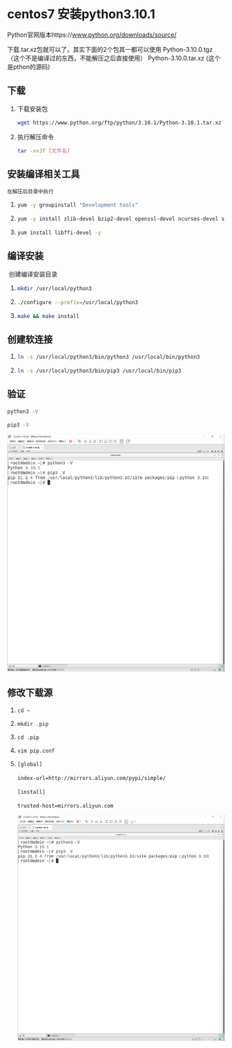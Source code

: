 # centos7 安装python3.10.1

Python官网版本https://www.python.org/downloads/source/

下载.tar.xz包就可以了。其实下面的2个包其一都可以使用
Python-3.10.0.tgz （这个不是编译过的东西，不能解压之后直接使用）
Python-3.10.0.tar.xz (这个是pthon的源码)

## 下载

1. 下载安装包

   ```bash
   wget https://www.python.org/ftp/python/3.10.1/Python-3.10.1.tar.xz
   ```

2. 执行解压命令

   ```bash
   tar -xvJf [文件名]
   ```

## 安装编译相关工具

`在解压后目录中执行`

1. ```bash
   yum -y groupinstall "Development tools"
   ```

2. ```bash
   yum -y install zlib-devel bzip2-devel openssl-devel ncurses-devel sqlite-devel readline-devel tk-devel gdbm-devel db4-devel libpcap-devel xz-devel
   ```

3. ```bash
   yum install libffi-devel -y
   ```

## 编译安装

​	创建编译安装目录

1. ```bash
   mkdir /usr/local/python3
   ```

2. ```bash
   ./configure --prefix=/usr/local/python3
   ```

3. ```bash
   make && make install
   ```


## 创建软连接

1. ```bash
   ln -s /usr/local/python3/bin/python3 /usr/local/bin/python3
   ```

2. ```bash
   ln -s /usr/local/python3/bin/pip3 /usr/local/bin/pip3
   ```

## 验证

```bash
python3 -V
```

```BASH
pip3 -V
```

<img src="../images/centosan-zhuang-python3-10.assets/image-20211229224858251.png" alt="image-20211229224858251" />

## 修改下载源

1. ```
   cd ~
   ```

2. ```
   mkdir .pip
   ```

3. ```
   cd .pip
   ```

4. ```
   vim pip.conf
   ```

5. ```
   [global]
   
   index-url=http://mirrors.aliyun.com/pypi/simple/
   
   [install]
   
   trusted-host=mirrors.aliyun.com
   ```

   <img src="../images/centosan-zhuang-python3-10.assets/image-20211229224858251.png" alt="image-20211229224858251" style="zoom:100%;" />